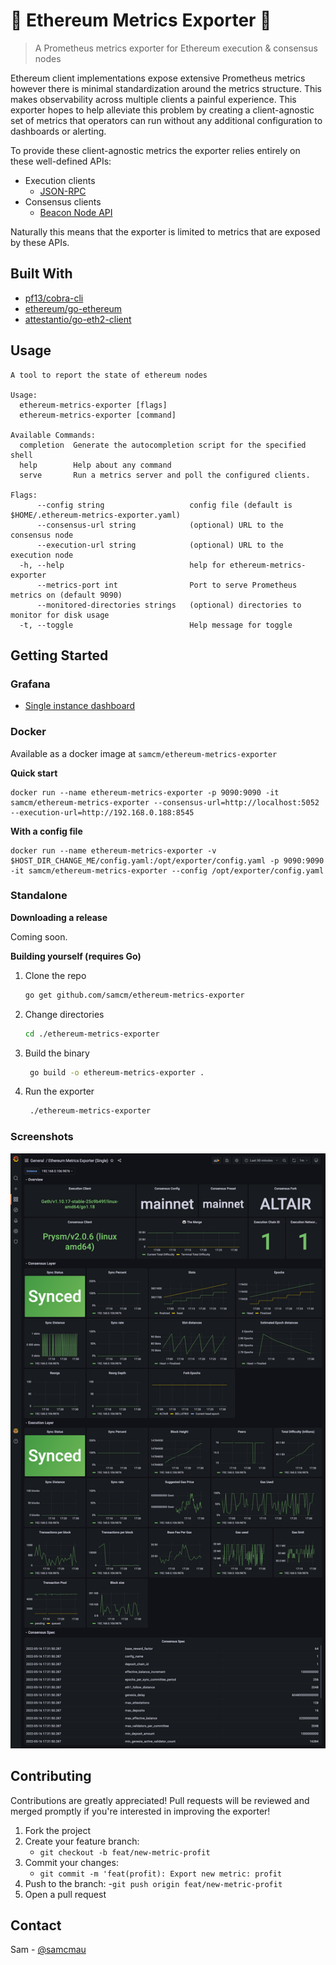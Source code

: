 # 🦄 Ethereum Metrics Exporter 🦄

> A Prometheus metrics exporter for Ethereum execution & consensus nodes

Ethereum client implementations expose extensive Prometheus metrics however there is minimal standardization around the metrics structure. This makes observability across multiple clients a painful experience. This exporter hopes to help alleviate this problem by creating a client-agnostic set of metrics that operators can run without any additional configuration to dashboards or alerting.

To provide these client-agnostic metrics the exporter relies entirely on these well-defined APIs:
- Execution clients
  - [JSON-RPC](https://geth.ethereum.org/docs/rpc/server)
- Consensus clients
  - [Beacon Node API](https://ethereum.github.io/beacon-APIs/#/)

Naturally this means that the exporter is limited to metrics that are exposed by these APIs.

## Built With

* [pf13/cobra-cli](https://github.com/spf13/cobra-cli)
* [ethereum/go-ethereum](https://github.com/ethereum/go-ethereum)
* [attestantio/go-eth2-client](github.com/attestantio/go-eth2-client)
## Usage

```
A tool to report the state of ethereum nodes

Usage:
  ethereum-metrics-exporter [flags]
  ethereum-metrics-exporter [command]

Available Commands:
  completion  Generate the autocompletion script for the specified shell
  help        Help about any command
  serve       Run a metrics server and poll the configured clients.

Flags:
      --config string                   config file (default is $HOME/.ethereum-metrics-exporter.yaml)
      --consensus-url string            (optional) URL to the consensus node
      --execution-url string            (optional) URL to the execution node
  -h, --help                            help for ethereum-metrics-exporter
      --metrics-port int                Port to serve Prometheus metrics on (default 9090)
      --monitored-directories strings   (optional) directories to monitor for disk usage
  -t, --toggle                          Help message for toggle
```
## Getting Started

### Grafana
* [Single instance dashboard](https://grafana.com/grafana/dashboards/16277)

### Docker
Available as a docker image at `samcm/ethereum-metrics-exporter`

**Quick start**
```
docker run --name ethereum-metrics-exporter -p 9090:9090 -it samcm/ethereum-metrics-exporter --consensus-url=http://localhost:5052 --execution-url=http://192.168.0.188:8545
````
**With a config file**
```
docker run --name ethereum-metrics-exporter -v $HOST_DIR_CHANGE_ME/config.yaml:/opt/exporter/config.yaml -p 9090:9090 -it samcm/ethereum-metrics-exporter --config /opt/exporter/config.yaml

```

### Standalone
**Downloading a release**

Coming soon.


**Building yourself (requires Go)**

1. Clone the repo
   ```sh
   go get github.com/samcm/ethereum-metrics-exporter
   ```
2. Change directories
   ```sh
   cd ./ethereum-metrics-exporter
   ```
3. Build the binary
   ```sh  
    go build -o ethereum-metrics-exporter .
   ```
4. Run the exporter
   ```sh  
    ./ethereum-metrics-exporter
   ```

### Screenshots
![Example](./example.png)
## Contributing

Contributions are greatly appreciated! Pull requests will be reviewed and merged promptly if you're interested in improving the exporter! 

1. Fork the project
2. Create your feature branch:
    - `git checkout -b feat/new-metric-profit`
3. Commit your changes:
    - `git commit -m 'feat(profit): Export new metric: profit`
4. Push to the branch:
    -`git push origin feat/new-metric-profit`
5. Open a pull request

## Contact

Sam - [@samcmau](https://twitter.com/samcmau)
